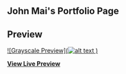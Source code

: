 ## John Mai's Portfolio Page


## Preview

[![Grayscale Preview](![alt text](https://raw.githubusercontent.com/jhlmai/Portfolio/img/Portfolio-preview.png)
)](https://blackrockdigital.github.io/startbootstrap-grayscale/)

**[View Live Preview](https://blackrockdigital.github.io/startbootstrap-grayscale/)**


